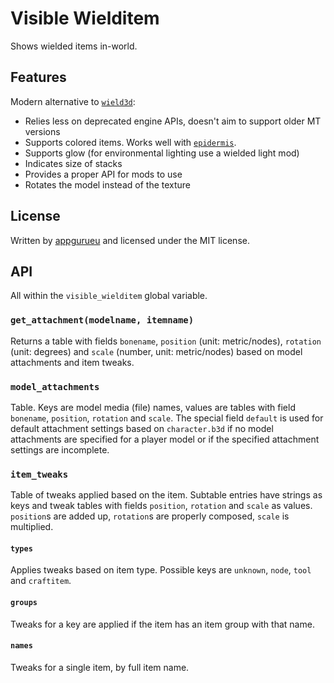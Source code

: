 # Visible Wielditem

Shows wielded items in-world.

## Features

Modern alternative to [`wield3d`](https://github.com/stujones11/wield3d):

* Relies less on deprecated engine APIs, doesn't aim to support older MT versions
* Supports colored items. Works well with [`epidermis`](https://github.com/epidermis).
* Supports glow (for environmental lighting use a wielded light mod)
* Indicates size of stacks
* Provides a proper API for mods to use
* Rotates the model instead of the texture

## License

Written by [appgurueu](https://github.com/appgurueu) and licensed under the MIT license.

## API

All within the `visible_wielditem` global variable.

### `get_attachment(modelname, itemname)`

Returns a table with fields `bonename`, `position` (unit: metric/nodes), `rotation` (unit: degrees) and `scale` (number, unit: metric/nodes) based on model attachments and item tweaks.

### `model_attachments`

Table. Keys are model media (file) names, values are tables with field `bonename`, `position`, `rotation` and `scale`. The special field `default` is used for default attachment settings based on `character.b3d` if no model attachments are specified for a player model or if the specified attachment settings are incomplete.

### `item_tweaks`

Table of tweaks applied based on the item. Subtable entries have strings as keys and tweak tables with fields `position`, `rotation` and `scale` as values. `position`s are added up, `rotation`s are properly composed, `scale` is multiplied.

#### `types`

Applies tweaks based on item type. Possible keys are `unknown`, `node`, `tool` and `craftitem`.

#### `groups`

Tweaks for a key are applied if the item has an item group with that name.

#### `names`

Tweaks for a single item, by full item name.

